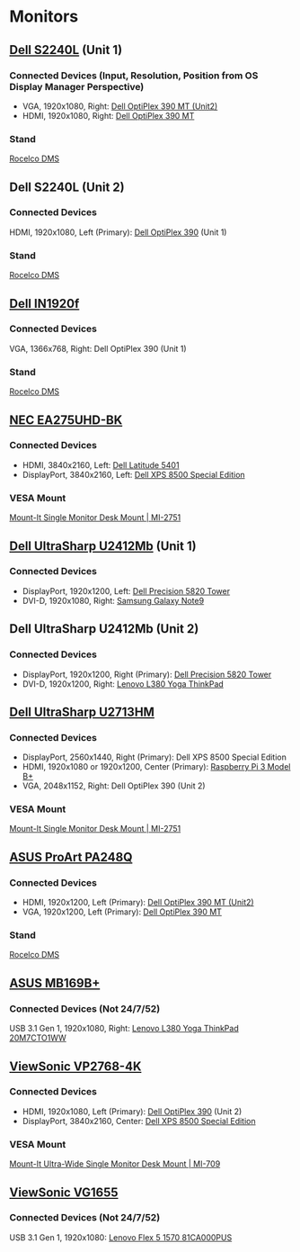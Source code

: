 # Monitors

## [Dell S2240L](https://www.dell.com/support/home/us/en/04/product-support/product/dell-s2240l/overview) (Unit 1)

### Connected Devices (Input, Resolution, Position from OS Display Manager Perspective)

* VGA, 1920x1080, Right: [Dell OptiPlex 390 MT (Unit2)](https://github.com/jdrch/Hardware/blob/master/Dell%20OptiPlex%20390-1%20MT.md#external-monitors)
* HDMI, 1920x1080, Right: [Dell OptiPlex 390 MT](https://github.com/jdrch/Hardware/blob/master/Dell%20OptiPlex%20390%20MT.md#external-monitors)

### Stand

[Rocelco DMS](https://rocelco.com/product/dms-dual-monitor-stand)

## Dell S2240L (Unit 2)

### Connected Devices 

HDMI, 1920x1080, Left (Primary): [Dell OptiPlex 390](https://github.com/jdrch/Hardware/blob/master/Dell%20OptiPlex%20390%20SFF.md#external-monitors) (Unit 1)

### Stand

[Rocelco DMS](https://rocelco.com/product/dms-dual-monitor-stand)

## [Dell IN1920f](https://www.dell.com/support/home/us/en/04/product-support/product/dell-in1920/docs)

### Connected Devices 

VGA, 1366x768, Right: Dell OptiPlex 390 (Unit 1)

### Stand

[Rocelco DMS](https://github.com/jdrch/Hardware/blob/master/Monitors.md#stand-1)

## [NEC EA275UHD-BK](https://www.necdisplay.com/p/ea275uhd-bk)

### Connected Devices 

* HDMI, 3840x2160, Left: [Dell Latitude 5401](https://github.com/jdrch/Hardware/blob/master/Mine:%20No/Dell%20Latitude%205401.md#external-monitors)
* DisplayPort, 3840x2160, Left: [Dell XPS 8500 Special Edition](https://github.com/jdrch/Hardware/blob/master/Dell%20XPS%208500%20Special%20Edition.md#external-monitors)

### VESA Mount

[Mount-It Single Monitor Desk Mount | MI-2751](https://mount-it.com/collections/monitor-mounts/products/mount-it-universal-single-monitor-desk-mount-mi-2751)

## [Dell UltraSharp U2412Mb](https://downloads.dell.com/Manuals/all-products/esuprt_display_projector/esuprt_Display/dell-u2412m_User%27s-Guide_en-us.pdf) (Unit 1)

### Connected Devices 

* DisplayPort, 1920x1200, Left: [Dell Precision 5820 Tower](https://github.com/jdrch/Hardware/blob/master/Mine-%20No/Dell%20Precision%205820%20Tower.md#external-monitors)
* DVI-D, 1920x1080, Right: [Samsung Galaxy Note9](https://github.com/jdrch/Hardware/blob/master/Samsung%20Galaxy%20Note9.md#external-monitors)

## Dell UltraSharp U2412Mb (Unit 2)

### Connected Devices 

* DisplayPort, 1920x1200, Right (Primary): [Dell Precision 5820 Tower](https://github.com/jdrch/Hardware/blob/master/Mine-%20No/Dell%20Precision%205820%20Tower.md#external-monitors)
* DVI-D, 1920x1200, Right: [Lenovo L380 Yoga ThinkPad](https://github.com/jdrch/Hardware/blob/master/Lenovo%20L380%20Yoga%20ThinkPad%2020M7CTO1WW.md#external-monitors)

## [Dell UltraSharp U2713HM](https://www.dell.com/support/home/us/en/04/product-support/product/dell-u2713hm/docs)

### Connected Devices 

* DisplayPort, 2560x1440, Right (Primary): Dell XPS 8500 Special Edition
* HDMI, 1920x1080 or 1920x1200, Center (Primary): [Raspberry Pi 3 Model B+](https://github.com/jdrch/Hardware/blob/master/Raspberry%20Pi%203%20Model%20B+.md#external-monitors)
* VGA, 2048x1152, Right: Dell OptiPlex 390 (Unit 2)

### VESA Mount

[Mount-It Single Monitor Desk Mount | MI-2751](https://mount-it.com/collections/monitor-mounts/products/mount-it-universal-single-monitor-desk-mount-mi-2751)

## [ASUS ProArt PA248Q](https://www.asus.com/us/Monitors/ProArt-PA248Q)

### Connected Devices 

* HDMI, 1920x1200, Left (Primary): [Dell OptiPlex 390 MT (Unit2)](https://github.com/jdrch/Hardware/blob/master/Dell%20OptiPlex%20390-1%20MT.md#external-monitors)
* VGA, 1920x1200, Left (Primary): [Dell OptiPlex 390 MT](https://github.com/jdrch/Hardware/blob/master/Dell%20OptiPlex%20390%20MT.md#external-monitors)

### Stand

[Rocelco DMS](https://github.com/jdrch/Hardware/blob/master/Monitors.md#stand)

## [ASUS MB169B+](https://www.asus.com/us/Monitors/MB169BPlus/)

### Connected Devices (Not 24/7/52)

USB 3.1 Gen 1, 1920x1080, Right: [Lenovo L380 Yoga ThinkPad 20M7CTO1WW](https://github.com/jdrch/Hardware/blob/master/Lenovo%20L380%20Yoga%20ThinkPad%2020M7CTO1WW.md#external-monitors)

## [ViewSonic VP2768-4K](https://www.viewsonic.com/us/products/shop/monitors/vp2768-4k.html)

### Connected Devices

* HDMI, 1920x1080, Left (Primary): [Dell OptiPlex 390](https://github.com/jdrch/Hardware/blob/master/Dell%20OptiPlex%20390-1%20SFF.md#external-monitors) (Unit 2)
* DisplayPort, 3840x2160, Center: [Dell XPS 8500 Special Edition](https://github.com/jdrch/Hardware/blob/master/Dell%20XPS%208500%20Special%20Edition.md#external-monitors)

### VESA Mount

[Mount-It Ultra-Wide Single Monitor Desk Mount | MI-709](https://mount-it.com/collections/monitor-mounts/products/mount-it-ultrawide-single-monitor-desk-mount-mi-709)

## [ViewSonic VG1655](https://www.viewsonic.com/us/vg1655.html)

### Connected Devices (Not 24/7/52)

USB 3.1 Gen 1, 1920x1080: [Lenovo Flex 5 1570 81CA000PUS](https://github.com/jdrch/Hardware/blob/master/Lenovo%20Flex%205%201570%2081CA000PUS.md#external-monitors)
